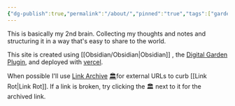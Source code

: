 ```yaml
---
{"dg-publish":true,"permalink":"/about/","pinned":"true","tags":["gardenEntry"],"dgShowBacklinks":"false","noteIcon":"","created":"2025-03-12T14:15:46.072-07:00","updated":"2025-03-14T03:25:34.903-07:00"}
---
```



This is basically my 2nd brain. Collecting my thoughts and notes and structuring it in a way that's easy to share to the world. 

This site is created using [[Obsidian/Obsidian\|Obsidian]] , the [Digital Garden Plugin](https://dg-docs.ole.dev/), and deployed with [vercel](https://vercel.com/). 

When possible I'll use [Link Archive](https://github.com/tomzorz/obsidian-link-archive) [🏛️](https://web.archive.org/web/20250314/https://github.com/obsidianmd/obsidian-releases/releases/download/v1.0.3/Obsidian-1.0.3.AppImage)for external URLs to curb [[Link Rot\|Link Rot]].
If a link is broken, try clicking the 🏛️ next to it for the archived link.  